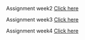Assignment week2  [Click here](Assignment_1.html)

Assignment week3  [Click here](Assignment3.html) 

Assignment week4  [Click here](Assignment_4.html) 
